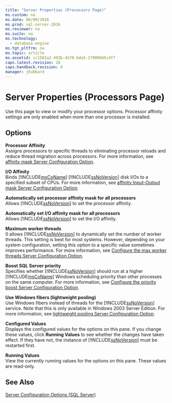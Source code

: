 ```yaml
---
title: "Server Properties (Processors Page)"
ms.custom: na
ms.date: 08/09/2016
ms.prod: sql-server-2016
ms.reviewer: na
ms.suite: na
ms.technology: 
  - database-engine
ms.tgt_pltfrm: na
ms.topic: article
ms.assetid: cc1581a2-492b-41f0-bda5-17909b65c4f7
caps.latest.revision: 26
caps.handback.revision: 0
manager: jhubbard
---
```

# Server Properties (Processors Page)
Use this page to view or modify your processor options. Processor affinity settings are only enabled when more than one processor is installed.  
  
## Options  
 **Processor Affinity**  
 Assigns processors to specific threads to eliminating processor reloads and reduce thread migration across processors. For more information, see [affinity mask Server Configuration Option](../../Topics/TopicNameNotContainA/affinity-mask-Server-Configuration-Option.md).  
  
 **I/O Affinity**  
 Binds [!INCLUDE[msCoName](../../Topics/TopicNameContainA/tokens/msCoName_md.md)] [!INCLUDE[ssNoVersion](../../Topics/TopicNameContainA/tokens/ssNoVersion_md.md)] disk I/Os to a specified subset of CPUs. For more information, see [affinity Input-Output mask Server Configuration Option](../../Topics/TopicNameNotContainA/affinity-Input-Output-mask-Server-Configuration-Option.md).  
  
 **Automatically set processor affinity mask for all processors**  
 Allows [!INCLUDE[ssNoVersion](../../Topics/TopicNameContainA/tokens/ssNoVersion_md.md)] to set the processor affinity.  
  
 **Automatically set I/O affinity mask for all processors**  
 Allows [!INCLUDE[ssNoVersion](../../Topics/TopicNameContainA/tokens/ssNoVersion_md.md)] to set the I/O affinity.  
  
 **Maximum worker threads**  
 0 allows [!INCLUDE[ssNoVersion](../../Topics/TopicNameContainA/tokens/ssNoVersion_md.md)] to dynamically set the number of worker threads. This setting is best for most systems. However, depending on your system configuration, setting this option to a specific value sometimes improves performance. For more information, see [Configure the max worker threads Server Configuration Option](../../Topics/TopicNameNotContainA/Configure-the-max-worker-threads-Server-Configuration-Option.md).  
  
 **Boost SQL Server priority**  
 Specifies whether [!INCLUDE[ssNoVersion](../../Topics/TopicNameContainA/tokens/ssNoVersion_md.md)] should run at a higher [!INCLUDE[msCoName](../../Topics/TopicNameContainA/tokens/msCoName_md.md)] Windows scheduling priority than other processes on the same computer. For more information, see [Configure the priority boost Server Configuration Option](../../Topics/TopicNameNotContainA/Configure-the-priority-boost-Server-Configuration-Option.md).  
  
 **Use Windows fibers (lightweight pooling)**  
 Use Windows fibers instead of threads for the [!INCLUDE[ssNoVersion](../../Topics/TopicNameContainA/tokens/ssNoVersion_md.md)] service. Note that this is only available in Windows 2003 Server Edition. For more information, see [lightweight pooling Server Configuration Option](../../Topics/TopicNameNotContainA/lightweight-pooling-Server-Configuration-Option.md).  
  
 **Configured Values**  
 Displays the configured values for the options on this pane. If you change these values, click **Running Values** to see whether the changes have taken effect. If they have not, the instance of [!INCLUDE[ssNoVersion](../../Topics/TopicNameContainA/tokens/ssNoVersion_md.md)] must be restarted first.  
  
 **Running Values**  
 View the currently running values for the options on this pane. These values are read-only.  
  
## See Also  
 [Server Configuration Options (SQL Server)](../../Topics/TopicNameNotContainA/Server-Configuration-Options--SQL-Server-.md)